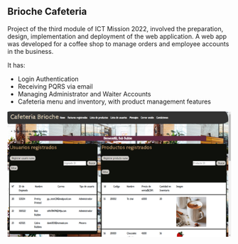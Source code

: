 ## Brioche Cafeteria

Project of the third module of ICT Mission 2022, involved the preparation, design, implementation and deployment of the web application. A web app was developed for a coffee shop to manage orders and employee accounts in the business.

It has:

- Login Authentication
- Receiving PQRS via email
- Managing Administrator and Waiter Accounts
- Cafeteria menu and inventory, with product management features


![Admin view](CafBrioche/results/CafeteriaBrioche1.PNG)

